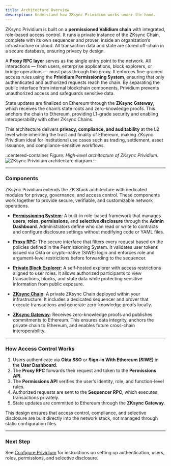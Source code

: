 ```yaml
---
title: Architecture Overview
description: Understand how ZKsync Prividium works under the hood.
---
```


ZKsync Prividium is built on a **permissioned Validium chain** with integrated, role-based access control.
It runs a private instance of the ZKsync Chain, complete with its own sequencer and prover, inside an organization’s infrastructure or cloud.
All transaction data and state are stored off-chain in a secure database, ensuring privacy by design.

A **Proxy RPC layer** serves as the single entry point to the network.
All interactions — from users, enterprise applications, block explorers, or bridge operations — must pass through this proxy.
It enforces fine-grained access rules using the **Prividium Permissioning System**,
ensuring that only authenticated and authorized requests reach the chain.
By separating the public interface from internal blockchain components, Prividium prevents unauthorized access and safeguards sensitive data.

State updates are finalized on Ethereum through the **ZKsync Gateway**, which receives the chain’s state roots and zero-knowledge proofs.
This anchors the chain to Ethereum, providing L1-grade security and enabling interoperability with other ZKsync Chains.

This architecture delivers **privacy, compliance, and auditability** at the L2 level while inheriting the trust and finality of Ethereum,
making ZKsync Prividium ideal for institutional use cases such as trading, settlement, asset issuance, and compliance-sensitive workflows.

::centered-container
*Figure: High-level architecture of ZKsync Prividium.*
![ZKsync Prividium architecture diagram](/images/zk-stack/prividium-architecture.png)
::

---

### Components

ZKsync Prividium extends the ZK Stack architecture with dedicated modules for privacy, governance, and access control.
These components work together to provide secure, verifiable, and customizable network operations.

- [**Permissioning System**](/zk-stack/prividium/permissions-overview):
  A built-in role-based framework that manages **users**, **roles**, **permissions**, and **selective disclosure** through the **Admin Dashboard**.
  Administrators define who can read or write to contracts and configure disclosure settings without modifying code or YAML files.

- [**Proxy RPC**](/zk-stack/prividium/proxy):
  The secure interface that filters every request based on the policies defined in the Permissioning System.
  It validates user tokens issued via Okta or crypto-native (SIWE) login and enforces role and argument-level restrictions before forwarding to the sequencer.

- [**Private Block Explorer**](/zk-stack/prividium/explorer):
  A self-hosted explorer with access restrictions aligned to user roles.
  It allows authorized participants to view transactions, blocks, and state data while protecting sensitive information from public exposure.

- [**ZKsync Chain**](/zk-stack/customizations/validium):
  A private ZKsync Chain deployed within your infrastructure.
  It includes a dedicated sequencer and prover that execute transactions and generate zero-knowledge proofs locally.

- [**ZKsync Gateway**](/zksync-protocol/gateway/overview):
  Receives zero-knowledge proofs and publishes commitments to Ethereum.
  This ensures data integrity, anchors the private chain to Ethereum, and enables future cross-chain interoperability.

---

### How Access Control Works

1. Users authenticate via **Okta SSO** or **Sign-in With Ethereum (SIWE)** in the **User Dashboard**.
2. The **Proxy RPC** forwards their request and token to the **Permissions API**.
3. The **Permissions API** verifies the user’s identity, role, and function-level rules.
4. Authorized requests are sent to the **Sequencer RPC**, which executes transactions privately.
5. State updates are committed to Ethereum through the **ZKsync Gateway**.

This design ensures that access control, compliance, and selective disclosure are built directly into the network stack,
not managed through static configuration files.

---

### Next Step

See [Configure Prividium](./config/authentication.md)
for instructions on setting up authentication, users, roles, permissions, and selective disclosure.
